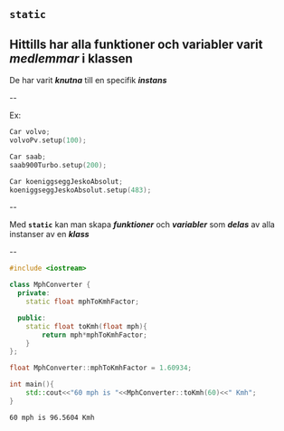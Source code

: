 ## `static` 

Hittills har alla funktioner och variabler varit ***medlemmar*** i klassen
--

De har varit ***knutna*** till en specifik ***instans*** 

--

Ex:

```cpp
Car volvo;
volvoPv.setup(100);

Car saab;
saab900Turbo.setup(200);

Car koeniggseggJeskoAbsolut;
koeniggseggJeskoAbsolut.setup(483);
```

--

Med **`static`** kan man skapa ***funktioner*** och ***variabler*** som ***delas*** av alla instanser av en ***klass***

--

```cpp
#include <iostream>

class MphConverter {
  private:
	static float mphToKmhFactor;

  public:
	static float toKmh(float mph){
		return mph*mphToKmhFactor;
	}
};

float MphConverter::mphToKmhFactor = 1.60934;

int main(){
	std::cout<<"60 mph is "<<MphConverter::toKmh(60)<<" Kmh";
}
```

```
60 mph is 96.5604 Kmh
```
